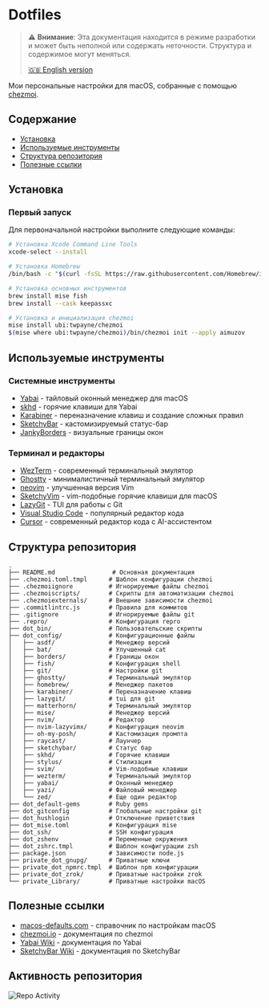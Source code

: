 # Dotfiles

> ⚠️ **Внимание**: Эта документация находится в режиме разработки и может быть неполной или содержать неточности. Структура и содержимое могут меняться.
>
> [🇬🇧 English version](README.md)

Мои персональные настройки для macOS, собранные с помощью [chezmoi](https://www.chezmoi.io/).

## Содержание

- [Установка](#установка)
- [Используемые инструменты](#используемые-инструменты)
- [Структура репозитория](#структура-репозитория)
- [Полезные ссылки](#полезные-ссылки)

## Установка

### Первый запуск

Для первоначальной настройки выполните следующие команды:

```sh
# Установка Xcode Command Line Tools
xcode-select --install

# Установка Homebrew
/bin/bash -c "$(curl -fsSL https://raw.githubusercontent.com/Homebrew/install/master/install.sh)"

# Установка основных инструментов
brew install mise fish
brew install --cask keepassxc

# Установка и инициализация chezmoi
mise install ubi:twpayne/chezmoi
$(mise where ubi:twpayne/chezmoi)/bin/chezmoi init --apply aimuzov
```

## Используемые инструменты

### Системные инструменты

- [Yabai](https://github.com/koekeishiya/yabai) - тайловый оконный менеджер для macOS
- [skhd](https://github.com/koekeishiya/skhd) - горячие клавиши для Yabai
- [Karabiner](https://karabiner-elements.pqrs.org) - переназначение клавиш и создание сложных правил
- [SketchyBar](https://github.com/FelixKratz/SketchyBar) - кастомизируемый статус-бар
- [JankyBorders](https://github.com/FelixKratz/JankyBorders) - визуальные границы окон

### Терминал и редакторы

- [WezTerm](https://wezfurlong.org/wezterm) - современный терминальный эмулятор
- [Ghostty](https://github.com/mitchellh/ghostty) - минималистичный терминальный эмулятор
- [neovim](https://github.com/neovim/neovim) - улучшенная версия Vim
- [SketchyVim](https://github.com/FelixKratz/SketchyVim) - vim-подобные горячие клавиши для macOS
- [LazyGit](https://github.com/jesseduffield/lazygit) - TUI для работы с Git
- [Visual Studio Code](https://code.visualstudio.com/) - популярный редактор кода
- [Cursor](https://cursor.sh/) - современный редактор кода с AI-ассистентом

## Структура репозитория

```
.
├── README.md                # Основная документация
├── .chezmoi.toml.tmpl      # Шаблон конфигурации chezmoi
├── .chezmoiignore          # Игнорируемые файлы chezmoi
├── .chezmoiscripts/        # Скрипты для автоматизации chezmoi
├── .chezmoiexternals/      # Внешние зависимости chezmoi
├── .commitlintrc.js        # Правила для коммитов
├── .gitignore              # Игнорируемые файлы git
├── .repro/                 # Конфигурация repro
├── dot_bin/                # Пользовательские скрипты
├── dot_config/             # Конфигурационные файлы
│   ├── asdf/               # Менеджер версий
│   ├── bat/                # Улучшенный cat
│   ├── borders/            # Границы окон
│   ├── fish/               # Конфигурация shell
│   ├── git/                # Настройки git
│   ├── ghostty/            # Терминальный эмулятор
│   ├── homebrew/           # Менеджер пакетов
│   ├── karabiner/          # Переназначение клавиш
│   ├── lazygit/            # tui для git
│   ├── matterhorn/         # Терминальный эмулятор
│   ├── mise/               # Менеджер версий
│   ├── nvim/               # Редактор
│   ├── nvim-lazyvimx/      # Конфигурация neovim
│   ├── oh-my-posh/         # Кастомизация промпта
│   ├── raycast/            # Лаунчер
│   ├── sketchybar/         # Статус бар
│   ├── skhd/               # Горячие клавиши
│   ├── stylus/             # Стилизация
│   ├── svim/               # Vim-подобные клавиши
│   ├── wezterm/            # Терминальный эмулятор
│   ├── yabai/              # Оконный менеджер
│   ├── yazi/               # Файловый менеджер
│   └── zed/                # Еще один редактор
├── dot_default-gems        # Ruby gems
├── dot_gitconfig           # Глобальные настройки git
├── dot_hushlogin           # Отключение приветствия
├── dot_mise.toml           # Конфигурация mise
├── dot_ssh/                # SSH конфигурация
├── dot_zshenv              # Переменные окружения
├── dot_zshrc.tmpl          # Шаблон конфигурации zsh
├── package.json            # Зависимости node.js
├── private_dot_gnupg/      # Приватные ключи
├── private_dot_npmrc.tmpl  # Шаблон npm конфигурации
├── private_dot_zrok/       # Приватные настройки zrok
└── private_Library/        # Приватные настройки macOS
```

## Полезные ссылки

- [macos-defaults.com](https://macos-defaults.com/) - справочник по настройкам macOS
- [chezmoi.io](https://www.chezmoi.io/) - документация по chezmoi
- [Yabai Wiki](https://github.com/koekeishiya/yabai/wiki) - документация по Yabai
- [SketchyBar Wiki](https://github.com/FelixKratz/SketchyBar/wiki) - документация по SketchyBar

## Активность репозитория

![Repo Activity](https://repobeats.axiom.co/api/embed/5f836ec617e98ecfa2c81e02c79aaa806f7bc42e.svg "Repobeats analytics image")
